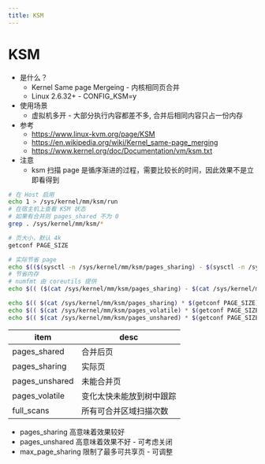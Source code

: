 ```yaml
---
title: KSM
---
```


# KSM

- 是什么？
  - Kernel Same page Mergeing - 内核相同页合并
  - Linux 2.6.32+ - CONFIG_KSM=y
- 使用场景
  - 虚拟机多开 - 大部分执行内容都差不多, 合并后相同内容只占一份内存
- 参考
  - https://www.linux-kvm.org/page/KSM
  - https://en.wikipedia.org/wiki/Kernel_same-page_merging
  - https://www.kernel.org/doc/Documentation/vm/ksm.txt
- 注意
  - ksm 扫描 page 是循序渐进的过程，需要比较长的时间，因此效果不是立即看得到

```bash
# 在 Host 启用
echo 1 > /sys/kernel/mm/ksm/run
# 在宿主机上查看 KSM 状态
# 如果有合并则 pages_shared 不为 0
grep . /sys/kernel/mm/ksm/*

# 页大小，默认 4k
getconf PAGE_SIZE

# 实际节省 page
echo $(($(sysctl -n /sys/kernel/mm/ksm/pages_sharing) - $(sysctl -n /sys/kernel/mm/ksm/pages_shared)))
# 节省内存
# numfmt 由 coreutils 提供
echo $(( ($(cat /sys/kernel/mm/ksm/pages_sharing) - $(cat /sys/kernel/mm/ksm/pages_shared)) * $(getconf PAGE_SIZE) )) | numfmt --to=iec-i

echo $(( $(cat /sys/kernel/mm/ksm/pages_sharing) * $(getconf PAGE_SIZE) )) | numfmt --to=iec-i
echo $(( $(cat /sys/kernel/mm/ksm/pages_volatile) * $(getconf PAGE_SIZE) )) | numfmt --to=iec-i
echo $(( $(cat /sys/kernel/mm/ksm/pages_unshared) * $(getconf PAGE_SIZE) )) | numfmt --to=iec-i
```

| item           | desc                     |
| -------------- | ------------------------ |
| pages_shared   | 合并后页                 |
| pages_sharing  | 实际页                   |
| pages_unshared | 未能合并页               |
| pages_volatile | 变化太快未能放到树中跟踪 |
| full_scans     | 所有可合并区域扫描次数   |

* pages_sharing 高意味着效果较好
* pages_unshared 高意味着效果不好 - 可考虑关闭
* max_page_sharing 限制了最多可共享页 - 可调整
